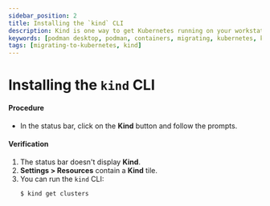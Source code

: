 ```yaml
---
sidebar_position: 2
title: Installing the `kind` CLI
description: Kind is one way to get Kubernetes running on your workstation.
keywords: [podman desktop, podman, containers, migrating, kubernetes, kind]
tags: [migrating-to-kubernetes, kind]
---
```


# Installing the `kind` CLI

#### Procedure

* In the status bar, click on the **Kind** button and follow the prompts.

#### Verification

1. The status bar doesn't display **Kind**.
1. **Settings > Resources** contain a **Kind** tile.
1. You can run the `kind` CLI:
   ```shell-session
   $ kind get clusters
   ```
